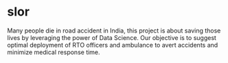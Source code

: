 # slor
Many people die in road accident in India, this project is about saving those lives by leveraging the power of Data Science. Our objective is to suggest optimal deployment of RTO officers and ambulance to avert accidents and minimize medical response time.  
